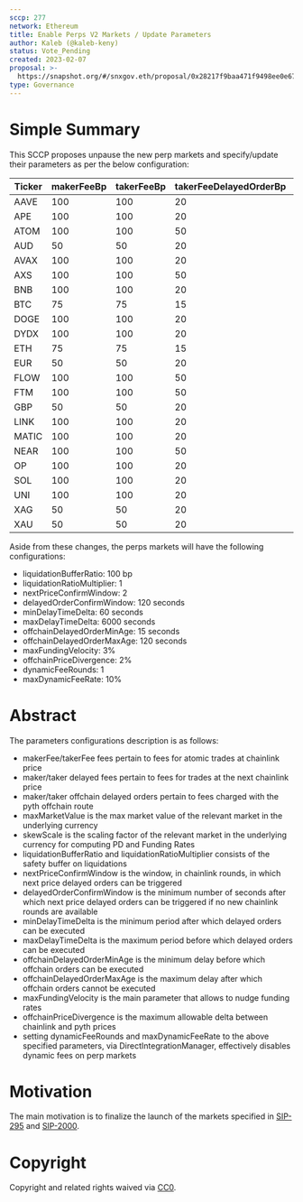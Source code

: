 ```yaml
---
sccp: 277
network: Ethereum
title: Enable Perps V2 Markets / Update Parameters
author: Kaleb (@kaleb-keny)
status: Vote_Pending
created: 2023-02-07
proposal: >-
  https://snapshot.org/#/snxgov.eth/proposal/0x28217f9baa471f9498ee0e671600e3f867cdc3b87baf39eab1d3d653877b6e3a
type: Governance
---
```


# Simple Summary

This SCCP proposes unpause the new perp markets and specify/update their parameters as per the below configuration:

| Ticker | makerFeeBp | takerFeeBp | takerFeeDelayedOrderBp | makerFeeDelayedOrderBp | takerFeeOffchainDelayedOrderBp | makerFeeOffchainDelayedOrderBp | maxMarketValue | skewScale      |
| ------ | ---------- | ---------- | ---------------------- | ---------------------- | ------------------------------ | ------------------------------ | -------------- | -------------- |
| AAVE   | 100        | 100        | 20                     | 20                     | 12                             | 8                              | 3,000          | 300,000        |
| APE    | 100        | 100        | 20                     | 20                     | 12                             | 8                              | 150,000        | 15,000,000     |
| ATOM   | 100        | 100        | 50                     | 50                     | 12                             | 8                              | 75,000         | 7,500,000      |
| AUD    | 50         | 50         | 20                     | 20                     | 2                              | 1                              | 3,000,000      | 25,000,000,000 |
| AVAX   | 100        | 100        | 20                     | 20                     | 12                             | 8                              | 80,000         | 8,000,000      |
| AXS    | 100        | 100        | 50                     | 50                     | 15                             | 10                             | 50,000         | 5,000,000      |
| BNB    | 100        | 100        | 20                     | 20                     | 12                             | 8                              | 7,500          | 750,000        |
| BTC    | 75         | 75         | 15                     | 15                     | 10                             | 5                              | 500            | 100,000        |
| DOGE   | 100        | 100        | 20                     | 20                     | 15                             | 10                             | 5,000,000      | 500,000,000    |
| DYDX   | 100        | 100        | 20                     | 20                     | 15                             | 10                             | 100,000        | 10,000,000     |
| ETH    | 75         | 75         | 15                     | 15                     | 10                             | 5                              | 5,000          | 1,000,000      |
| EUR    | 50         | 50         | 20                     | 20                     | 2                              | 1                              | 2,000,000      | 10,000,000,000 |
| FLOW   | 100        | 100        | 50                     | 50                     | 12                             | 8                              | 50,000         | 5,000,000      |
| FTM    | 100        | 100        | 50                     | 50                     | 15                             | 10                             | 1,500,000      | 150,000,000    |
| GBP    | 50         | 50         | 20                     | 20                     | 2                              | 1                              | 1,600,000      | 10,000,000,000 |
| LINK   | 100        | 100        | 20                     | 20                     | 12                             | 8                              | 200,000        | 20,000,000     |
| MATIC  | 100        | 100        | 20                     | 20                     | 12                             | 8                              | 1,250,000      | 125,000,000    |
| NEAR   | 100        | 100        | 50                     | 50                     | 15                             | 10                             | 250,000        | 25,000,000     |
| OP     | 100        | 100        | 20                     | 20                     | 15                             | 10                             | 300,000        | 30,000,000     |
| SOL    | 100        | 100        | 20                     | 20                     | 12                             | 8                              | 100,000        | 10,000,000     |
| UNI    | 100        | 100        | 20                     | 20                     | 12                             | 8                              | 40,000         | 4,000,000      |
| XAG    | 50         | 50         | 20                     | 20                     | 2                              | 1                              | 95,000         | 500,000,000    |
| XAU    | 50         | 50         | 20                     | 20                     | 2                              | 1                              | 1,000          | 5,000,000      |

Aside from these changes, the perps markets will have the following configurations:
- liquidationBufferRatio: 100 bp
- liquidationRatioMultiplier: 1
- nextPriceConfirmWindow: 2
- delayedOrderConfirmWindow: 120 seconds
- minDelayTimeDelta: 60 seconds
- maxDelayTimeDelta: 6000 seconds
- offchainDelayedOrderMinAge: 15 seconds
- offchainDelayedOrderMaxAge: 120 seconds
- maxFundingVelocity: 3%
- offchainPriceDivergence: 2%
- dynamicFeeRounds: 1
- maxDynamicFeeRate: 10%


# Abstract

The parameters configurations description is as follows:
- makerFee/takerFee fees pertain to fees for atomic trades at chainlink price
- maker/taker delayed fees pertain to fees for trades at the next chainlink price
- maker/taker offchain delayed orders pertain to fees charged with the pyth offchain route
- maxMarketValue is the max market value of the relevant market in the underlying currency
- skewScale is the scaling factor of the relevant market in the underlying currency for computing PD and Funding Rates
- liquidationBufferRatio and liquidationRatioMultiplier consists of the safety buffer on liquidations
- nextPriceConfirmWindow is the window, in chainlink rounds, in which next price delayed orders can be triggered
- delayedOrderConfirmWindow is the minimum number of seconds after which next price delayed orders can be triggered if no new chainlink rounds are available
- minDelayTimeDelta is the minimum period after which delayed orders can be executed
- maxDelayTimeDelta is the maximum period before which delayed orders can be executed
- offchainDelayedOrderMinAge is the minimum delay before which offchain orders can be executed
- offchainDelayedOrderMaxAge is the maximum delay after which offchain orders cannot be executed
- maxFundingVelocity is the main parameter that allows to nudge funding rates
- offchainPriceDivergence is the maximum allowable delta between chainlink and pyth prices
- setting dynamicFeeRounds and maxDynamicFeeRate to the above specified parameters, via DirectIntegrationManager, effectively disables dynamic fees on perp markets



# Motivation

The main motivation is to finalize the launch of the markets specified in [SIP-295](https://sips.synthetix.io/sips/sip-295/) and [SIP-2000](https://sips.synthetix.io/sips/sip-2000/).


# Copyright

Copyright and related rights waived via [CC0](https://creativecommons.org/publicdomain/zero/1.0/).
